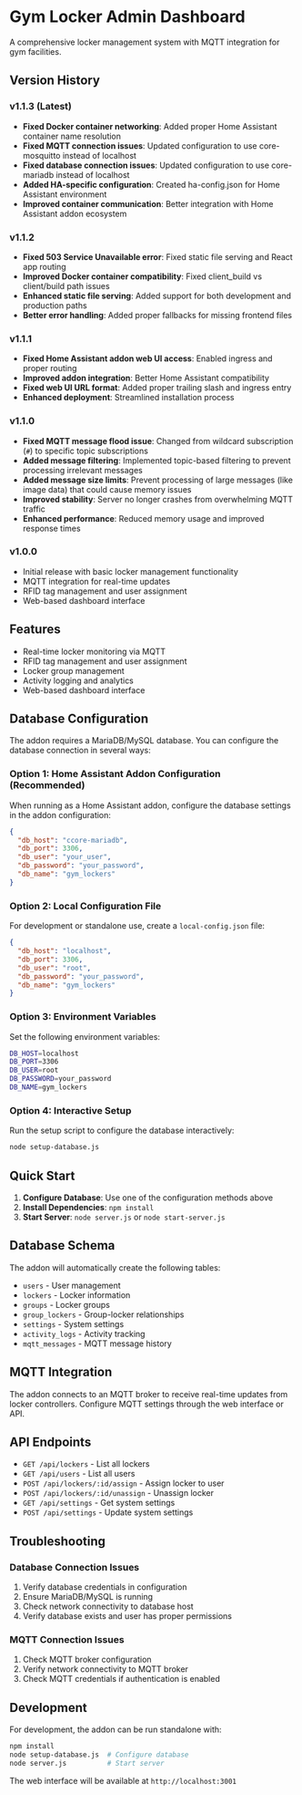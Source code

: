 # Gym Locker Admin Dashboard

A comprehensive locker management system with MQTT integration for gym facilities.

## Version History

### v1.1.3 (Latest)
- **Fixed Docker container networking**: Added proper Home Assistant container name resolution
- **Fixed MQTT connection issues**: Updated configuration to use core-mosquitto instead of localhost
- **Fixed database connection issues**: Updated configuration to use core-mariadb instead of localhost
- **Added HA-specific configuration**: Created ha-config.json for Home Assistant environment
- **Improved container communication**: Better integration with Home Assistant addon ecosystem

### v1.1.2
- **Fixed 503 Service Unavailable error**: Fixed static file serving and React app routing
- **Improved Docker container compatibility**: Fixed client_build vs client/build path issues
- **Enhanced static file serving**: Added support for both development and production paths
- **Better error handling**: Added proper fallbacks for missing frontend files

### v1.1.1
- **Fixed Home Assistant addon web UI access**: Enabled ingress and proper routing
- **Improved addon integration**: Better Home Assistant compatibility
- **Fixed web UI URL format**: Added proper trailing slash and ingress entry
- **Enhanced deployment**: Streamlined installation process

### v1.1.0
- **Fixed MQTT message flood issue**: Changed from wildcard subscription (`#`) to specific topic subscriptions
- **Added message filtering**: Implemented topic-based filtering to prevent processing irrelevant messages
- **Added message size limits**: Prevent processing of large messages (like image data) that could cause memory issues
- **Improved stability**: Server no longer crashes from overwhelming MQTT traffic
- **Enhanced performance**: Reduced memory usage and improved response times

### v1.0.0
- Initial release with basic locker management functionality
- MQTT integration for real-time updates
- RFID tag management and user assignment
- Web-based dashboard interface

## Features

- Real-time locker monitoring via MQTT
- RFID tag management and user assignment
- Locker group management
- Activity logging and analytics
- Web-based dashboard interface

## Database Configuration

The addon requires a MariaDB/MySQL database. You can configure the database connection in several ways:

### Option 1: Home Assistant Addon Configuration (Recommended)

When running as a Home Assistant addon, configure the database settings in the addon configuration:

```json
{
  "db_host": "ccore-mariadb",
  "db_port": 3306,
  "db_user": "your_user",
  "db_password": "your_password",
  "db_name": "gym_lockers"
}
```

### Option 2: Local Configuration File

For development or standalone use, create a `local-config.json` file:

```json
{
  "db_host": "localhost",
  "db_port": 3306,
  "db_user": "root",
  "db_password": "your_password",
  "db_name": "gym_lockers"
}
```

### Option 3: Environment Variables

Set the following environment variables:

```bash
DB_HOST=localhost
DB_PORT=3306
DB_USER=root
DB_PASSWORD=your_password
DB_NAME=gym_lockers
```

### Option 4: Interactive Setup

Run the setup script to configure the database interactively:

```bash
node setup-database.js
```

## Quick Start

1. **Configure Database**: Use one of the configuration methods above
2. **Install Dependencies**: `npm install`
3. **Start Server**: `node server.js` or `node start-server.js`

## Database Schema

The addon will automatically create the following tables:
- `users` - User management
- `lockers` - Locker information
- `groups` - Locker groups
- `group_lockers` - Group-locker relationships
- `settings` - System settings
- `activity_logs` - Activity tracking
- `mqtt_messages` - MQTT message history

## MQTT Integration

The addon connects to an MQTT broker to receive real-time updates from locker controllers. Configure MQTT settings through the web interface or API.

## API Endpoints

- `GET /api/lockers` - List all lockers
- `GET /api/users` - List all users
- `POST /api/lockers/:id/assign` - Assign locker to user
- `POST /api/lockers/:id/unassign` - Unassign locker
- `GET /api/settings` - Get system settings
- `POST /api/settings` - Update system settings

## Troubleshooting

### Database Connection Issues

1. Verify database credentials in configuration
2. Ensure MariaDB/MySQL is running
3. Check network connectivity to database host
4. Verify database exists and user has proper permissions

### MQTT Connection Issues

1. Check MQTT broker configuration
2. Verify network connectivity to MQTT broker
3. Check MQTT credentials if authentication is enabled

## Development

For development, the addon can be run standalone with:

```bash
npm install
node setup-database.js  # Configure database
node server.js          # Start server
```

The web interface will be available at `http://localhost:3001` 